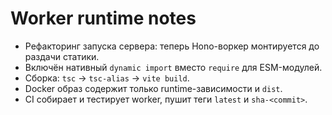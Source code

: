 # Worker runtime notes

- Рефакторинг запуска сервера: теперь Hono-воркер монтируется до раздачи статики.
- Включён нативный `dynamic import` вместо `require` для ESM-модулей.
- Сборка: `tsc` → `tsc-alias` → `vite build`.
- Docker образ содержит только runtime-зависимости и `dist`.
- CI собирает и тестирует worker, пушит теги `latest` и `sha-<commit>`.
